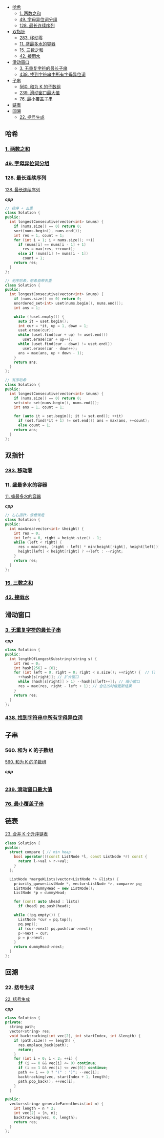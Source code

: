 - [哈希](#哈希)
  - [1. 两数之和](#1-两数之和)
  - [49. 字母异位词分组](#49-字母异位词分组)
  - [128. 最长连续序列](#128-最长连续序列)
- [双指针](#双指针)
  - [283. 移动零](#283-移动零)
  - [11. 盛最多水的容器](#11-盛最多水的容器)
  - [15. 三数之和](#15-三数之和)
  - [42. 接雨水](#42-接雨水)
- [滑动窗口](#滑动窗口)
  - [3. 无重复字符的最长子串](#3-无重复字符的最长子串)
  - [438. 找到字符串中所有字母异位词](#438-找到字符串中所有字母异位词)
- [子串](#子串)
  - [560. 和为 K 的子数组](#560-和为-k-的子数组)
  - [239. 滑动窗口最大值](#239-滑动窗口最大值)
  - [76. 最小覆盖子串](#76-最小覆盖子串)
- [链表](#链表)
- [回溯](#回溯)
  - [22. 括号生成](#22-括号生成)

## 哈希

### [1. 两数之和](https://github.com/Corner430/study-notes/blob/main/数据结构与算法/算法/代码随想录.md#1-两数之和)

### [49. 字母异位词分组](https://github.com/Corner430/study-notes/blob/main/数据结构与算法/算法/代码随想录.md#49-字母异位词分组)

### 128. 最长连续序列

[128. 最长连续序列](https://leetcode.cn/problems/longest-consecutive-sequence/description/?envType=study-plan-v2&envId=top-100-liked)

**_cpp_**

```cpp
// 排序 + 去重
class Solution {
public:
  int longestConsecutive(vector<int> &nums) {
    if (nums.size() == 0) return 0;
    sort(nums.begin(), nums.end());
    int res = 1, count = 1;
    for (int i = 1; i < nums.size(); ++i)
      if (nums[i] == nums[i - 1] + 1)
        res = max(res, ++count);
      else if (nums[i] != nums[i - 1])
        count = 1;
    return res;
  }
};

// 无序哈希，哈希自带去重
class Solution {
public:
  int longestConsecutive(vector<int> &nums) {
    if (nums.size() == 0) return 0;
    unordered_set<int> uset(nums.begin(), nums.end());
    int ans = 1;

    while (!uset.empty()) {
      auto it = uset.begin();
      int cur = *it, up = 1, down = 1;
      uset.erase(cur);
      while (uset.find(cur + up) != uset.end())
        uset.erase(cur + up++);
      while (uset.find(cur - down) != uset.end())
        uset.erase(cur - down++);
      ans = max(ans, up + down - 1);
    }
    return ans;
  }
};

// 有序哈希
class Solution {
public:
  int longestConsecutive(vector<int> &nums) {
    if (nums.size() == 0) return 0;
    set<int> set(nums.begin(), nums.end());
    int ans = 1, count = 1;

    for (auto it = set.begin(); it != set.end(); ++it)
      if (set.find(*it + 1) != set.end()) ans = max(ans, ++count);
      else count = 1;
    return ans;
  }
};
```

## 双指针

### [283. 移动零](https://github.com/Corner430/study-notes/blob/main/数据结构与算法/算法/代码随想录.md#283-移动零)

### 11. 盛最多水的容器

[11. 盛最多水的容器](https://leetcode.cn/problems/container-with-most-water/description/?envType=study-plan-v2&envId=top-100-liked)

**_cpp_**

```cpp
// 左右指针，谁低谁走
class Solution {
public:
  int maxArea(vector<int> &height) {
    int res = 0;
    int left = 0, right = height.size() - 1;
    while (left < right) {
      res = max(res, (right - left) * min(height[right], height[left]));
      height[left] < height[right] ? ++left : --right;
    }
    return res;
  }
};
```

### [15. 三数之和](https://github.com/Corner430/study-notes/blob/main/数据结构与算法/算法/代码随想录.md#15-三数之和)

### [42. 接雨水](https://github.com/Corner430/study-notes/blob/main/数据结构与算法/算法/代码随想录.md#42-接雨水)

## 滑动窗口

### [3. 无重复字符的最长子串](https://leetcode.cn/problems/longest-substring-without-repeating-characters/description/?envType=study-plan-v2&envId=top-100-liked)

**_cpp_**

```cpp
class Solution {
public:
  int lengthOfLongestSubstring(string s) {
    int res = 0;
    int hash[256] = {0};
    for (int left = 0, right = 0; right < s.size(); ++right) {  // [)
      ++hash[s[right]]; // 扩大窗口
      while (hash[s[right]] > 1) --hash[s[left++]]; // 缩小窗口
      res = max(res, right - left + 1); // 合法的时候更新结果
    }
    return res;
  }
};
```

### [438. 找到字符串中所有字母异位词](https://github.com/Corner430/study-notes/blob/main/数据结构与算法/算法/代码随想录.md#438-找到字符串中所有字母异位词)

## 子串

### 560. 和为 K 的子数组

[560. 和为 K 的子数组](https://leetcode.cn/problems/subarray-sum-equals-k/description/?envType=study-plan-v2&envId=top-100-liked)

**_cpp_**

```cpp

```

### [239. 滑动窗口最大值](https://github.com/Corner430/study-notes/blob/main/数据结构与算法/算法/代码随想录.md#239-滑动窗口最大值)

### [76. 最小覆盖子串](https://github.com/Corner430/study-notes/blob/main/数据结构与算法/算法/代码随想录.md#76-最小覆盖子串)

## 链表

[23. 合并 K 个升序链表](https://leetcode-cn.com/problems/merge-k-sorted-lists/)

```cpp
class Solution {
public:
  struct compare { // min heap
    bool operator()(const ListNode *l, const ListNode *r) const {
      return l->val > r->val;
    }
  };

  ListNode *mergeKLists(vector<ListNode *> &lists) {
    priority_queue<ListNode *, vector<ListNode *>, compare> pq;
    ListNode *dummyHead = new ListNode();
    ListNode *p = dummyHead;

    for (const auto &head : lists)
      if (head) pq.push(head);

    while (!pq.empty()) {
      ListNode *cur = pq.top();
      pq.pop();
      if (cur->next) pq.push(cur->next);
      p->next = cur;
      p = p->next;
    }
    return dummyHead->next;
  }
};
```

## 回溯

### 22. 括号生成

[22. 括号生成](https://leetcode.cn/problems/generate-parentheses/description/?envType=study-plan-v2&envId=top-100-liked)

**_cpp_**

```cpp
class Solution {
private:
  string path;
  vector<string> res;
  void backtracking(int vec[2], int startIndex, int &length) {
    if (path.size() == length) {
      res.emplace_back(path);
      return;
    }
    for (int i = 0; i < 2; ++i) {
      if (i == 0 && vec[i] <= 0) continue;
      if (i == 1 && vec[i] <= vec[0]) continue;
      path += i == 0 ? "(" : ")"; --vec[i];
      backtracking(vec, startIndex + 1, length);
      path.pop_back(); ++vec[i];
    }
  }

public:
  vector<string> generateParenthesis(int n) {
    int length = n * 2;
    int vec[2] = {n, n};
    backtracking(vec, 0, length);
    return res;
  }
};
```
